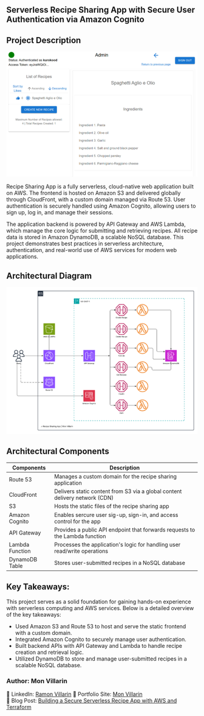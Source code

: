 ## Serverless Recipe Sharing App with Secure User Authentication via Amazon Cognito

## Project Description
![](https://github.com/kurokood/recipe_sharing_app/blob/master/app-frontend.png)

Recipe Sharing App is a fully serverless, cloud-native web application built on AWS. The frontend is hosted on Amazon S3 and delivered globally through CloudFront, with a custom domain managed via Route 53. User authentication is securely handled using Amazon Cognito, allowing users to sign up, log in, and manage their sessions.

The application backend is powered by API Gateway and AWS Lambda, which manage the core logic for submitting and retrieving recipes. All recipe data is stored in Amazon DynamoDB, a scalable NoSQL database. This project demonstrates best practices in serverless architecture, authentication, and real-world use of AWS services for modern web applications.

## Architectural Diagram

![](https://github.com/kurokood/recipe_sharing_app/blob/master/recipe-sharing-app.png)

## Architectural Components
| Components           | Description                                                                 |
|------------------|-----------------------------------------------------------------------------|
| Route 53         | Manages a custom domain for the recipe sharing application                 |
| CloudFront       | Delivers static content from S3 via a global content delivery network (CDN) |
| S3               | Hosts the static files of the recipe sharing app                           |
| Amazon Cognito   | Enables sercure user sig-up, sign-in, and access control for the app        |
| API Gateway      | Provides a public API endpoint that forwards requests to the Lambda function |
| Lambda Function  | Processes the application's logic for handling user read/write operations  |
| DynamoDB Table   | Stores user-submitted recipes in a NoSQL database                          |

## Key Takeaways:
This project serves as a solid foundation for gaining hands-on experience with serverless computing and AWS services. Below is a detailed overview of the key takeaways:
- Used Amazon S3 and Route 53 to host and serve the static frontend with a custom domain.
- Integrated Amazon Cognito to securely manage user authentication.
- Built backend APIs with API Gateway and Lambda to handle recipe creation and retrieval logic.
- Utilized DynamoDB to store and manage user-submitted recipes in a scalable NoSQL database.

###  Author: Mon Villarin
 📌 LinkedIn: [Ramon Villarin](https://www.linkedin.com/in/ramon-villarin/)
 📌 Portfolio Site: [Mon Villarin](https://monvillarin.com)  
 📌 Blog Post: [Building a Secure Serverless Recipe App with AWS and Terraform](https://blog.monvillarin.com/building-a-secure-serverless-recipe-app-with-aws-and-terraform)
